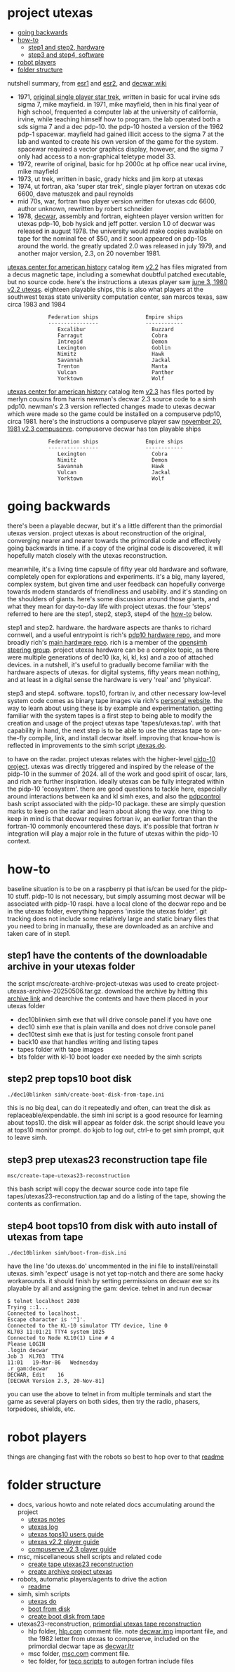 # project utexas

- [going backwards](#going-backwards)
- [how-to](#how-to)
  - [step1 and step2, hardware](#step1-have-the-contents-of-the-downloadable-archive-in-your-utexas-folder)
  - [step3 and step4, software](#step3-prep-utexas23-reconstruction-tape-file)
- [robot players](#robot-players)
- [folder structure](#folder-structure)

nutshell summary, from [esr1](http://www.catb.org/~esr/super-star-trek/) and [esr2](https://gitlab.com/esr/super-star-trek), and [decwar wiki](https://en.wikipedia.org/wiki/Decwar)

- 1971, [original single player star trek](https://en.wikipedia.org/wiki/Star_Trek_(1971_video_game)), written in basic for ucal irvine sds sigma 7, mike mayfield. in 1971, mike mayfield, then in his final year of high school, frequented a computer lab at the university of california, irvine, while teaching himself how to program. the lab operated both a sds sigma 7 and a dec pdp-10. the pdp-10 hosted a version of the 1962 pdp-1 spacewar. mayfield had gained illicit access to the sigma 7 at the lab and wanted to create his own version of the game for the system. spacewar required a vector graphics display, however, and the sigma 7 only had access to a non-graphical teletype model 33.
- 1972, rewrite of original, basic for hp 2000c at hp office near ucal irvine, mike mayfield
- 1973, ut trek, written in basic, grady hicks and jim korp at utexas
- 1974, ut fortran, aka 'super star trek', single player fortran on utexas cdc 6600, dave matuszek and paul reynolds
- mid 70s, war, fortran two player version written for utexas cdc 6600, author unknown, rewritten by robert schneider
- 1978, [decwar](https://en.wikipedia.org/wiki/Decwar#Original_versions), assembly and fortran, eighteen player version written for utexas pdp-10, bob hysick and jeff potter. version 1.0 of decwar was released in august 1978. the university would make copies available on tape for the nominal fee of $50, and it soon appeared on pdp-10s around the world. the greatly updated 2.0 was released in july 1979, and another major version, 2.3, on 20 november 1981.

[utexas center for american history](https://briscoecenter.org/) catalog item [v2.2](https://repositories.lib.utexas.edu/items/1aa48343-09ab-4b3b-a9f2-e2e525074a4d) has files migrated from a decus magnetic tape, including a somewhat doubtful patched executable, but no source code. here's the instructions a utexas player saw [june 3, 1980 v2.2 utexas](docs/DECWAR22.HLP). eighteen playable ships, this is also what players at the southwest texas state university computation center, san marcos texas, saw circa 1983 and 1984

                 Federation ships               Empire ships
                 ----------------               ------------
                    Excalibur                     Buzzard
                    Farragut                      Cobra
                    Intrepid                      Demon
                    Lexington                     Goblin
                    Nimitz                        Hawk
                    Savannah                      Jackal
                    Trenton                       Manta
                    Vulcan                        Panther
                    Yorktown                      Wolf

[utexas center for american history](https://briscoecenter.org/) catalog item [v2.3](https://repositories.lib.utexas.edu/items/7e2ccf50-e814-4bce-91d2-a7f6440eabe4) has files ported by merlyn cousins from harris newman's decwar 2.3 source code to a simh pdp10. newman's 2.3 version reflected changes made to utexas decwar which were made so the game could be installed on a compuserve pdp10, circa 1981. here's the instructions a compuserve player saw [november 20, 1981 v2.3 compuserve](docs/DECWAR23CIS.HLP). compuserve decwar has ten playable ships

                 Federation ships               Empire ships
                 ----------------               ------------
                    Lexington                     Cobra
                    Nimitz                        Demon
                    Savannah                      Hawk
                    Vulcan                        Jackal
                    Yorktown                      Wolf

# going backwards

there's been a playable decwar, but it's a little different than the primordial utexas version. project utexas is about reconstruction of the original, converging nearer and nearer towards the primordial code and effectively going backwards in time. if a copy of the original code is discovered, it will hopefully match closely with the utexas reconstruction.

meanwhile, it's a living time capsule of fifty year old hardware and software, completely open for explorations and experiments. it's a big, many layered, complex system, but given time and user feedback can hopefully converge towards modern standards of friendliness and usability. and it's standing on the shoulders of giants. here's some discussion around those giants, and what they mean for day-to-day life with project utexas. the four 'steps' referred to here are the step1, step2, step3, step4 of the [how-to](#how-to) below.

step1 and step2. hardware. the hardware aspects are thanks to richard cornwell, and a useful entrypoint is rich's [pdp10 hardware repo](https://github.com/rcornwell/pidp10), and more broadly rich's [main hardware repo](https://github.com/rcornwell/sims). rich is a member of the [opensimh steering group](https://opensimh.org/about/). project utexas hardware can be a complex topic, as there were multiple generations of dec10 (ka, ki, kl, ks) and a zoo of attached devices. in a nutshell, it's useful to gradually become familiar with the hardware aspects of utexas. for digital systems, fifty years mean nothing, and at least in a digital sense the hardware is very 'real' and 'physical'.

step3 and step4. software. tops10, fortran iv, and other necessary low-level system code comes as binary tape images via rich's [personal website](https://sky-visions.com/dec/tops10.shtml). the way to learn about using these is by example and experimentation. getting familiar with the system tapes is a first step to being able to modify the creation and usage of the project utexas tape 'tapes/utexas.tap'. with that capability in hand, the next step is to be able to use the utexas tape to on-the-fly compile, link, and install decwar itself. improving that know-how is reflected in improvements to the simh script [utexas.do](https://github.com/drforbin/decwar/blob/master/utexas/simh/utexas.do). 

to have on the radar. project utexas relates with the higher-level [pidp-10 project](https://obsolescence.dev/pdp10). utexas was directly triggered and inspired by the release of the pidp-10 in the summer of 2024. all of the work and good spirit of oscar, lars, and rich are further inspiration. ideally utexas can be fully integrated within the pidp-10 'ecosystem'. there are good questions to tackle here, especially around interactions between ka and kl simh exes, and also the [pdpcontrol](https://github.com/rcornwell/pidp10/blob/master/bin/pdpcontrol.sh) bash script associated with the pidp-10 package. these are simply question marks to keep on the radar and learn about along the way. one thing to keep in mind is that decwar requires fortran iv, an earlier fortran than the fortran-10 commonly encountered these days. it's possible that fortran iv integration will play a major role in the future of utexas within the pidp-10 context.
 
# how-to

baseline situation is to be on a raspberry pi that is/can be used for the pidp-10 stuff. pidp-10 is not necessary, but simply assuming most decwar will be associated with pidp-10 raspi. have a local clone of the decwar repo and be in the utexas folder, everything happens 'inside the utexas folder'. git tracking does not include some relatively large and static binary files that you need to bring in manually, these are downloaded as an archive and taken care of in step1.

## step1 have the contents of the downloadable archive in your utexas folder

the script msc/create-archive-project-utexas was used to create project-utexas-archive-20250506.tar.gz. download the archive by hitting this [archive link](https://drive.google.com/file/d/1aLbaDcyIBG6pUwKbhw9UbuXFTfXkR1Cd/view?usp=sharing) and dearchive the contents and have them placed in your utexas folder
- dec10blinken simh exe that will drive console panel if you have one
- dec10 simh exe that is plain vanilla and does not drive console panel
- dec10test simh exe that is just for testing console front panel
- back10 exe that handles writing and listing tapes
- tapes folder with tape images
- bts folder with kl-10 boot loader exe needed by the simh scripts
    
## step2 prep tops10 boot disk

    ./dec10blinken simh/create-boot-disk-from-tape.ini
    
this is no big deal, can do it repeatedly and often, can treat the disk as replaceable/expendable. the simh ini script is a good resource for learning about tops10. the disk will appear as folder dsk. the script should leave you at tops10 monitor prompt. do kjob to log out, ctrl-e to get simh prompt, quit to leave simh.

## step3 prep utexas23 reconstruction tape file

    msc/create-tape-utexas23-reconstruction

this bash script will copy the decwar source code into tape file tapes/utexas23-reconstruction.tap and do a listing of the tape, showing the contents as confirmation.

## step4 boot tops10 from disk with auto install of utexas from tape

    ./dec10blinken simh/boot-from-disk.ini

have the line 'do utexas.do' uncommented in the ini file to install/reinstall utexas. simh 'expect' usage is not yet top-notch and there are some hacky workarounds. it should finish by setting permissions on decwar exe so its playable by all and assigning the gam: device. telnet in and run decwar

    $ telnet localhost 2030
    Trying ::1...
    Connected to localhost.
    Escape character is '^]'.
    Connected to the KL-10 simulator TTY device, line 0
    KL703 11:01:21 TTY4 system 1025
    Connected to Node KL10(1) Line # 4
    Please LOGIN
    .login decwar
    Job 3  KL703  TTY4
    11:01   19-Mar-86   Wednesday
    .r gam:decwar
    DECWAR, Edit    16
    [DECWAR Version 2.3, 20-Nov-81]

you can use the above to telnet in from multiple terminals and start the game as several players on both sides, then try the radio, phasers, torpedoes, shields, etc.

# robot players

things are changing fast with the robots so best to hop over to that [readme](robots/readme.md)

# folder structure

- docs, various howto and note related docs accumulating around the project
  - [utexas notes](docs/readme.md/#project-utexas-notes)
  - [utexas log](docs/project-utexas-log.md/#project-utexas-log)
  - [utexas tops10 users guide](docs/readme.md/#utexas-tops10-users-guide)
  - [utexas v2.2 player guide](docs/DECWAR22.HLP)
  - [compuserve v2.3 player guide](docs/DECWAR23CIS.HLP)
- msc, miscellaneous shell scripts and related code
  - [create tape utexas23 reconstruction](msc/create-tape-utexas23-reconstruction)
  - [create archive project utexas](msc/create-archive-project-utexas)
- robots, automatic players/agents to drive the action
  - [readme](robots/readme.md)
- simh, simh scripts
  - [utexas do](simh/utexas.do)
  - [boot from disk](simh/boot-from-disk.ini)
  - [create boot disk from tape](simh/create-boot-disk-from-tape.ini)
- utexas23-reconstruction, [primordial utexas tape reconstruction](docs/sec9-utexas-primordial-tape.md)
  - hlp folder, [hlp.com](utexas23-reconstruction/hlp/HLP.COM) comment file. note [decwar.imp](utexas23-reconstruction/hlp/DECWAR.IMP) important file, and the 1982 letter from utexas to compuserve, included on the primordial decwar tape as [decwar.ltr](utexas23-reconstruction/hlp/DECWAR.LTR)
  - msc folder, [msc.com](utexas23-reconstruction/msc/MSC.COM) comment file.
  - tec folder, for [teco scripts](docs/sec9-utexas-primordial-tape.md/#teco-scripts) to autogen fortran include files